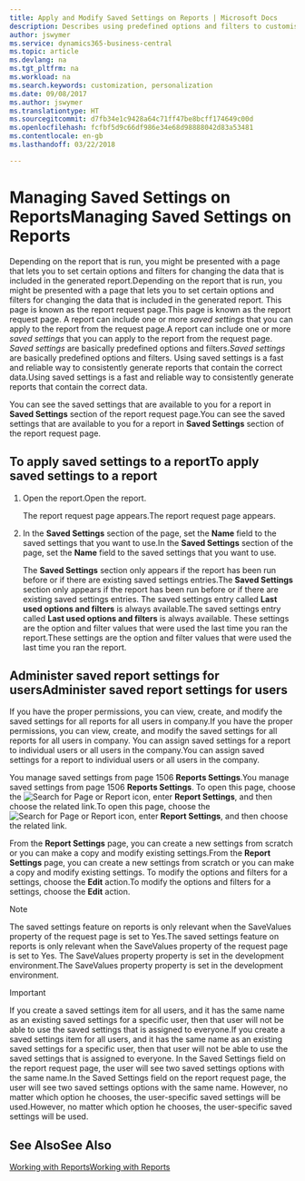 ```yaml
---
title: Apply and Modify Saved Settings on Reports | Microsoft Docs
description: Describes using predefined options and filters to customise a report, and to generate the correct data.
author: jswymer
ms.service: dynamics365-business-central
ms.topic: article
ms.devlang: na
ms.tgt_pltfrm: na
ms.workload: na
ms.search.keywords: customization, personalization
ms.date: 09/08/2017
ms.author: jswymer
ms.translationtype: HT
ms.sourcegitcommit: d7fb34e1c9428a64c71ff47be8bcff174649c00d
ms.openlocfilehash: fcfbf5d9c66df986e34e68d98888042d83a53481
ms.contentlocale: en-gb
ms.lasthandoff: 03/22/2018

---
```

# <a name="managing-saved-settings-on-reports"></a><span data-ttu-id="2d98c-103">Managing Saved Settings on Reports</span><span class="sxs-lookup"><span data-stu-id="2d98c-103">Managing Saved Settings on Reports</span></span>
<span data-ttu-id="2d98c-104">Depending on the report that is run, you might be presented with a page that lets you to set certain options and filters for changing the data that is included in the generated report.</span><span class="sxs-lookup"><span data-stu-id="2d98c-104">Depending on the report that is run, you might be presented with a page that lets you to set certain options and filters for changing the data that is included in the generated report.</span></span> <span data-ttu-id="2d98c-105">This page is known as the report request page.</span><span class="sxs-lookup"><span data-stu-id="2d98c-105">This page is known as the report request page.</span></span> <span data-ttu-id="2d98c-106">A report can include one or more *saved settings* that you can apply to the report from the request page.</span><span class="sxs-lookup"><span data-stu-id="2d98c-106">A report can include one or more *saved settings* that you can apply to the report from the request page.</span></span> <span data-ttu-id="2d98c-107">*Saved settings* are basically predefined options and filters.</span><span class="sxs-lookup"><span data-stu-id="2d98c-107">*Saved settings* are basically predefined options and filters.</span></span> <span data-ttu-id="2d98c-108">Using saved settings is a fast and reliable way to consistently generate reports that contain the correct data.</span><span class="sxs-lookup"><span data-stu-id="2d98c-108">Using saved settings is a fast and reliable way to consistently generate reports that contain the correct data.</span></span>

<span data-ttu-id="2d98c-109">You can see the saved settings that are available to you for a report in **Saved Settings** section of the report request page.</span><span class="sxs-lookup"><span data-stu-id="2d98c-109">You can see the saved settings that are available to you for a report in **Saved Settings** section of the report request page.</span></span>  

## <a name="to-apply-saved-settings-to-a-report"></a><span data-ttu-id="2d98c-110">To apply saved settings to a report</span><span class="sxs-lookup"><span data-stu-id="2d98c-110">To apply saved settings to a report</span></span>
1. <span data-ttu-id="2d98c-111">Open the report.</span><span class="sxs-lookup"><span data-stu-id="2d98c-111">Open the report.</span></span>

   <span data-ttu-id="2d98c-112">The report request page appears.</span><span class="sxs-lookup"><span data-stu-id="2d98c-112">The report request page appears.</span></span>    
2. <span data-ttu-id="2d98c-113">In the **Saved Settings** section of the page, set the **Name** field  to the saved settings that you want to use.</span><span class="sxs-lookup"><span data-stu-id="2d98c-113">In the **Saved Settings** section of the page, set the **Name** field  to the saved settings that you want to use.</span></span>

   <span data-ttu-id="2d98c-114">The **Saved Settings** section only appears if the report has been run before or if there are existing saved settings entries.</span><span class="sxs-lookup"><span data-stu-id="2d98c-114">The **Saved Settings** section only appears if the report has been run before or if there are existing saved settings entries.</span></span> <span data-ttu-id="2d98c-115">The saved settings entry called **Last used options and filters** is always available.</span><span class="sxs-lookup"><span data-stu-id="2d98c-115">The saved settings entry called **Last used options and filters** is always available.</span></span> <span data-ttu-id="2d98c-116">These settings are the option and filter values that were used the last time you ran the report.</span><span class="sxs-lookup"><span data-stu-id="2d98c-116">These settings are the option and filter values that were used the last time you ran the report.</span></span>

## <a name="administer-saved-report-settings-for-users"></a><span data-ttu-id="2d98c-117">Administer saved report settings for users</span><span class="sxs-lookup"><span data-stu-id="2d98c-117">Administer saved report settings for users</span></span>
<span data-ttu-id="2d98c-118">If you have the proper permissions, you can view, create, and modify the saved settings for all reports for all users in company.</span><span class="sxs-lookup"><span data-stu-id="2d98c-118">If you have the proper permissions, you can view, create, and modify the saved settings for all reports for all users in company.</span></span> <span data-ttu-id="2d98c-119">You can assign saved settings for a report to individual users or all users in the company.</span><span class="sxs-lookup"><span data-stu-id="2d98c-119">You can assign saved settings for a report to individual users or all users in the company.</span></span>

<span data-ttu-id="2d98c-120">You manage saved settings from page 1506 **Reports Settings**.</span><span class="sxs-lookup"><span data-stu-id="2d98c-120">You manage saved settings from page 1506 **Reports Settings**.</span></span> <span data-ttu-id="2d98c-121">To open this page, choose the ![Search for Page or Report](media/ui-search/search_small.png "Search for Page or Report icon") icon, enter **Report Settings**, and then choose the related link.</span><span class="sxs-lookup"><span data-stu-id="2d98c-121">To open this page, choose the ![Search for Page or Report](media/ui-search/search_small.png "Search for Page or Report icon") icon, enter **Report Settings**, and then choose the related link.</span></span>

<span data-ttu-id="2d98c-122">From the **Report Settings** page, you can create a new settings from scratch or you can make a copy and modify existing settings.</span><span class="sxs-lookup"><span data-stu-id="2d98c-122">From the **Report Settings** page, you can create a new settings from scratch or you can make a copy and modify existing settings.</span></span> <span data-ttu-id="2d98c-123">To modify the options and filters for a settings, choose the **Edit** action.</span><span class="sxs-lookup"><span data-stu-id="2d98c-123">To modify the options and filters for a settings, choose the **Edit** action.</span></span>

> [!NOTE]
> <span data-ttu-id="2d98c-124">The saved settings feature on reports is only relevant when the SaveValues property of the request page is set to Yes.</span><span class="sxs-lookup"><span data-stu-id="2d98c-124">The saved settings feature on reports is only relevant when the SaveValues property of the request page is set to Yes.</span></span> <span data-ttu-id="2d98c-125">The SaveValues property property is set in the development environment.</span><span class="sxs-lookup"><span data-stu-id="2d98c-125">The SaveValues property property is set in the development environment.</span></span>  

> [!Important]
> <span data-ttu-id="2d98c-126">If you create a saved settings item for all users, and it has the same name as an existing saved settings for a specific user, then that user will not be able to use the saved settings that is assigned to everyone.</span><span class="sxs-lookup"><span data-stu-id="2d98c-126">If you create a saved settings item for all users, and it has the same name as an existing saved settings for a specific user, then that user will not be able to use the saved settings that is assigned to everyone.</span></span>  <span data-ttu-id="2d98c-127">In the Saved Settings field on the report request page, the user will see two saved settings options with the same name.</span><span class="sxs-lookup"><span data-stu-id="2d98c-127">In the Saved Settings field on the report request page, the user will see two saved settings options with the same name.</span></span> <span data-ttu-id="2d98c-128">However, no matter which option he chooses, the user-specific saved settings will be used.</span><span class="sxs-lookup"><span data-stu-id="2d98c-128">However, no matter which option he chooses, the user-specific saved settings will be used.</span></span>

## <a name="see-also"></a><span data-ttu-id="2d98c-129">See Also</span><span class="sxs-lookup"><span data-stu-id="2d98c-129">See Also</span></span>
[<span data-ttu-id="2d98c-130">Working with Reports</span><span class="sxs-lookup"><span data-stu-id="2d98c-130">Working with Reports</span></span>](ui-work-report.md)  

